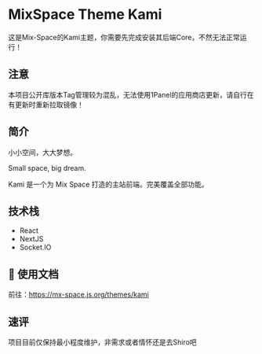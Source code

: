 # MixSpace Theme Kami

这是Mix-Space的Kami主题，你需要先完成安装其后端Core，不然无法正常运行！
## 注意

本项目公开库版本Tag管理较为混乱，无法使用1Panel的应用商店更新，请自行在有更新时重新拉取镜像！

## 简介

小小空间，大大梦想。

Small space, big dream.

Kami 是一个为 Mix Space 打造的主站前端。完美覆盖全部功能。

## 技术栈

- React
- NextJS
- Socket.IO

## 📄 使用文档

前往：https://mx-space.js.org/themes/kami

## 速评

项目目前仅保持最小程度维护，非需求或者情怀还是去Shiro吧